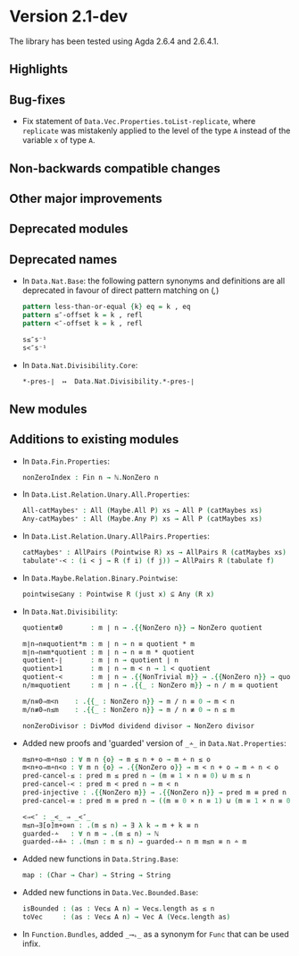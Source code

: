 Version 2.1-dev
===============

The library has been tested using Agda 2.6.4 and 2.6.4.1.

Highlights
----------

Bug-fixes
---------

* Fix statement of `Data.Vec.Properties.toList-replicate`, where `replicate`
  was mistakenly applied to the level of the type `A` instead of the
  variable `x` of type `A`.

Non-backwards compatible changes
--------------------------------

Other major improvements
------------------------

Deprecated modules
------------------

Deprecated names
----------------

* In `Data.Nat.Base`: the following pattern synonyms and definitions are all
  deprecated in favour of direct pattern matching on (_,_)
  ```agda
  pattern less-than-or-equal {k} eq = k , eq
  pattern ≤″-offset k = k , refl
  pattern <″-offset k = k , refl

  s≤″s⁻¹
  s<″s⁻¹
  ```

* In `Data.Nat.Divisibility.Core`:
  ```agda
  *-pres-∣  ↦  Data.Nat.Divisibility.*-pres-∣
  ```

New modules
-----------

Additions to existing modules
-----------------------------

* In `Data.Fin.Properties`:
  ```agda
  nonZeroIndex : Fin n → ℕ.NonZero n
  ```

* In `Data.List.Relation.Unary.All.Properties`:
  ```agda
  All-catMaybes⁺ : All (Maybe.All P) xs → All P (catMaybes xs)
  Any-catMaybes⁺ : All (Maybe.Any P) xs → All P (catMaybes xs)
  ```

* In `Data.List.Relation.Unary.AllPairs.Properties`:
  ```agda
  catMaybes⁺ : AllPairs (Pointwise R) xs → AllPairs R (catMaybes xs)
  tabulate⁺-< : (i < j → R (f i) (f j)) → AllPairs R (tabulate f)
  ```

* In `Data.Maybe.Relation.Binary.Pointwise`:
  ```agda
  pointwise⊆any : Pointwise R (just x) ⊆ Any (R x)
  ```

* In `Data.Nat.Divisibility`:
  ```agda
  quotient≢0       : m ∣ n → .{{NonZero n}} → NonZero quotient

  m∣n⇒n≡quotient*m : m ∣ n → n ≡ quotient * m
  m∣n⇒n≡m*quotient : m ∣ n → n ≡ m * quotient
  quotient-∣       : m ∣ n → quotient ∣ n
  quotient>1       : m ∣ n → m < n → 1 < quotient
  quotient-<       : m ∣ n → .{{NonTrivial m}} → .{{NonZero n}} → quotient < n
  n/m≡quotient     : m ∣ n → .{{_ : NonZero m}} → n / m ≡ quotient

  m/n≡0⇒m<n    : .{{_ : NonZero n}} → m / n ≡ 0 → m < n
  m/n≢0⇒n≤m    : .{{_ : NonZero n}} → m / n ≢ 0 → n ≤ m

  nonZeroDivisor : DivMod dividend divisor → NonZero divisor
  ```

* Added new proofs and 'guarded' version of `_∸_` in `Data.Nat.Properties`:
  ```agda
  m≤n+o⇒m∸n≤o : ∀ m n {o} → m ≤ n + o → m ∸ n ≤ o
  m<n+o⇒m∸n<o : ∀ m n {o} → .{{NonZero o}} → m < n + o → m ∸ n < o
  pred-cancel-≤ : pred m ≤ pred n → (m ≡ 1 × n ≡ 0) ⊎ m ≤ n
  pred-cancel-< : pred m < pred n → m < n
  pred-injective : .{{NonZero m}} → .{{NonZero n}} → pred m ≡ pred n → m ≡ n
  pred-cancel-≡ : pred m ≡ pred n → ((m ≡ 0 × n ≡ 1) ⊎ (m ≡ 1 × n ≡ 0)) ⊎ m ≡ n

  <⇒<″ : _<_ ⇒ _<″_
  m≤n⇒∃[o]m+o≡n : .(m ≤ n) → ∃ λ k → m + k ≡ n
  guarded-∸   : ∀ n m → .(m ≤ n) → ℕ
  guarded-∸≗∸ : .(m≤n : m ≤ n) → guarded-∸ n m m≤n ≡ n ∸ m
  ```

* Added new functions in `Data.String.Base`:
  ```agda
  map : (Char → Char) → String → String
  ```

* Added new functions in `Data.Vec.Bounded.Base`:
  ```agda
  isBounded : (as : Vec≤ A n) → Vec≤.length as ≤ n
  toVec     : (as : Vec≤ A n) → Vec A (Vec≤.length as)
  ```

* In `Function.Bundles`, added `_⟶ₛ_` as a synonym for `Func` that can
  be used infix.
